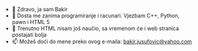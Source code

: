 - 👋 Zdravo, ja sam Bakir
- 👀 Dosta me zanima programiranje i racunari. Vjezbam C++, Python, pawn i HTML 5
- 🌱 Trenutno HTML nisam još naučio, sa vremenom će i web stranica postajati bolja
- 📫 Možeš doći do mene preko ovog e-maila: bakir.jusufovic@yahoo.com

